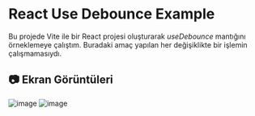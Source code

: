 
# React Use Debounce Example

Bu projede Vite ile bir React projesi oluşturarak *useDebounce* mantığını örneklemeye çalıştım. Buradaki amaç yapılan her değişiklikte bir işlemin çalışmamasıydı.



## 📷 Ekran Görüntüleri

![image](https://github.com/user-attachments/assets/c19c836a-8ef6-4fc9-a764-87c2c34166eb)
![image](https://github.com/user-attachments/assets/cd5ca83f-64f1-424b-9ae6-d62ddb30bdbe)





